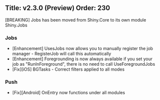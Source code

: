 Title: v2.3.0 (Preview)
Order: 230
---

[BREAKING] Jobs has been moved from Shiny.Core to its own module Shiny.Jobs

### Jobs
* [Enhancement] UsesJobs now allows you to manually register the job manager - RegisterJob will call this automatically
* [Enhancement] Foregrounding is now always available if you set your job as "RunInForeground", there is no need to call UseForegroundJobs
* [Fix][iOS] BGTasks - Correct filters applied to all modes

### Push
* [Fix][Android] OnEntry now functions under all modules